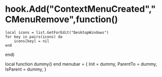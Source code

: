 # hook.Add("ContextMenuCreated","CMenuRemove",function()
    local icons = list.GetForEdit("DesktopWindows")
    for key in pairs(icons) do
        icons[key] = nil
    end
end)

local function dummy() end
menubar = {
    Init = dummy,
    ParentTo = dummy,
    IsParent = dummy,
}
